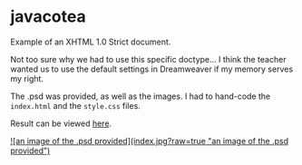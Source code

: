 # javacotea

Example of an XHTML 1.0 Strict document.

Not too sure why we had to use this specific doctype…  I think the teacher
wanted us to use the default settings in Dreamweaver if my memory serves my
right.

The .psd was provided, as well as the images.  I had to hand-code the
`index.html` and the `style.css` files.

Result can be viewed <a target="_blank" href="http://bengudro.insomnia247.nl/code/javaco/">here</a>.

<a target="_blank" href="http://bengudro.insomnia247.nl/code/javaco/">
![an image of the .psd provided](index.jpg?raw=true "an image of the .psd provided")
</a>
